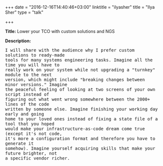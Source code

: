 +++
date = "2016-12-16T14:40:46+03:00"
linktitle = "ilyasher"
title = "Ilya Sher"
type = "talk"

+++

<div class="span-15  ">
  <div class="span-15  last ">
  <p><strong>Title:</strong>
Lower your TCO with custom solutions and NGS
</p>

<p><strong>Description:</strong></p>

<p><pre style='white-space: pre-wrap;       /* Since CSS 2.1 */
    white-space: -moz-pre-wrap;  /* Mozilla, since 1999 */
    white-space: -pre-wrap;      /* Opera 4-6 */
    white-space: -o-pre-wrap;    /* Opera 7 */
    word-wrap: break-word;     '>
I will share with the audience why I prefer custom solutions to ready-made
tools for many systems engineering tasks. Imagine all the time you will have to
really work on your system while not upgrading a "turnkey" module to the next
version, which might include "breaking changes between minor versions." Imagine
the peaceful feeling of looking at two screens of your own script instead of
figuring out what went wrong somewhere between the 2000+ lines of the code
written by someone else. Imagine finishing your working day early and going
home to your loved ones instead of fixing a state file of a tool that you hoped
would make your infrastructure-as-code dream come true (except it's not code,
it's more a configuration format and therefore you have to generate it
somehow). Imagine yourself acquiring skills that make your future brighter, not
a specific vendor richer.

</pre>

</p>
 

  </div>
</div>

